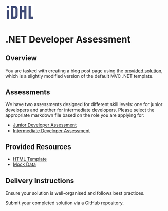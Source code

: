 ﻿<img src="./images/iDHL-DarkBlue.svg" alt="IDHL Logo" title="IDHL" width="90">

# .NET Developer Assessment

## Overview

You are tasked with creating a blog post page using the [provided solution](./DeveloperAssessment.sln), which is a slightly modified version of the default MVC .NET template.

## Assessments

We have two assessments designed for different skill levels: one for junior developers and another for intermediate developers. Please select the appropriate markdown file based on the role you are applying for:

- [Junior Developer Assessment](./docs/JuniorDevAssessment.md)
- [Intermediate Developer Assessment](./docs/IntermediateDevAssessment.md)

## Provided Resources

- [HTML Template](./assets/template.html)
- [Mock Data](./assets/Blog-Posts.json)

## Delivery Instructions

Ensure your solution is well-organised and follows best practices.

Submit your completed solution via a GitHub repository.